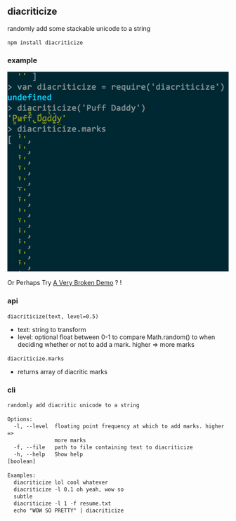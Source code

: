 diacriticize
----------------

randomly add some stackable unicode to a string

`npm install diacriticize`

### example

![example](example.png)

Or Perhaps Try [A Very Broken Demo](http://coleww.github.io/diacriticize/) ? !

### api

`diacriticize(text, level=0.5)`
- text: string to transform
- level: optional float between 0-1 to compare Math.random() to when deciding whether or not to add a mark. higher => more marks

`diacriticize.marks`
- returns array of diacritic marks

### cli

```
randomly add diacritic unicode to a string

Options:
  -l, --level  floating point frequency at which to add marks. higher =>
               more marks
  -f, --file   path to file containing text to diacriticize
  -h, --help   Show help                                           [boolean]

Examples:
  diacriticize lol cool whatever
  diacriticize -l 0.1 oh yeah, wow so
  subtle
  diacriticize -l 1 -f resume.txt
  echo "WOW SO PRETTY" | diacriticize
```